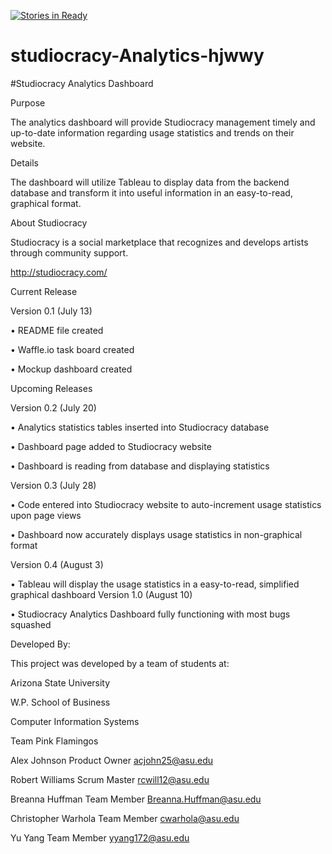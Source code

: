 [![Stories in Ready](https://badge.waffle.io/asu-cis440-summer/studiocracy-analytics-hjwwy.png?label=ready&title=Ready)](https://waffle.io/asu-cis440-summer/studiocracy-analytics-hjwwy)
# studiocracy-Analytics-hjwwy

#Studiocracy Analytics Dashboard

Purpose

The analytics dashboard will provide Studiocracy management timely and up-to-date information regarding usage statistics and trends on their website. 

Details

The dashboard will utilize Tableau to display data from the backend database and transform it into useful information in an easy-to-read, graphical format. 

About Studiocracy

Studiocracy is a social marketplace that recognizes and develops artists through community support.

http://studiocracy.com/

Current Release

Version 0.1 (July 13)

•	README file created

•	Waffle.io task board created

•	Mockup dashboard created

Upcoming Releases

Version 0.2 (July 20)

•	Analytics statistics tables inserted into Studiocracy database

•	Dashboard page added to Studiocracy website

•	Dashboard is reading from database and displaying statistics

Version 0.3 (July 28)

•	Code entered into Studiocracy website to auto-increment usage statistics upon page views

•	Dashboard now accurately displays usage statistics in non-graphical format

Version 0.4 (August 3)

•	Tableau will display the usage statistics in a easy-to-read, simplified graphical dashboard
Version 1.0 (August 10)

•	Studiocracy Analytics Dashboard fully functioning with most bugs squashed

Developed By:

This project was developed by a team of students at:

Arizona State University

W.P. School of Business

Computer Information Systems

Team Pink Flamingos

Alex Johnson		Product Owner		acjohn25@asu.edu

Robert Williams		Scrum Master		rcwill12@asu.edu

Breanna Huffman	Team Member		Breanna.Huffman@asu.edu

Christopher Warhola 	Team Member 		cwarhola@asu.edu	

Yu Yang			Team Member		yyang172@asu.edu


